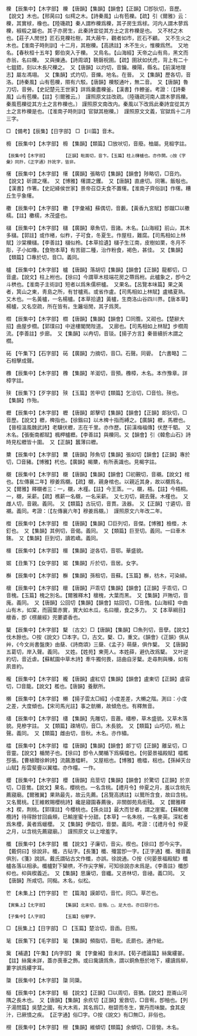 <!-- { "loadSidebar": true } -->
櫟	【辰集中】【木字部】	櫟	【唐韻】【集韻】【韻會】【正韻】□卽狄切，音歷。【說文】木也。【邢昺曰】似樗之木。【詩秦風】山有苞櫟。【疏】引《爾雅》云：櫟，其實梂，橡也。【陸璣疏】秦人謂柞櫟爲櫟，其子房生爲梂。河内人謂木蓼爲櫟，椒榝之屬也。其子亦房生，此秦詩宜從其方土之言柞櫟是也。　又不材之木也。【莊子人閒世】匠石見櫟社樹，其大蔽牛，觀者如市，匠石不顧。　又不生火之木也。【淮南子時則訓】十二月，其樹櫟。【高誘註】木不生火，惟櫟爲然。　又地名。【春秋桓十五年】鄭伯突入于櫟。　又鳥名。【山海經】天帝之山有鳥，黑文而赤翁，名曰櫟。　又與擽通。【詩周頌】鞉磬柷圉。【疏】圉狀如伏虎，背上有二十七鉏鋙，刻以木長尺櫟之。　又【唐韻】以灼切，音鑰。櫟陽，縣名。【前漢地理志】屬左馮翊。　又【集韻】式灼切，音爍。地名。在晉。　又【集韻】歷各切，音洛。【詩秦風】山有苞櫟，隰有六駁。【唐韻】櫟駁通叶，無二音。　又【唐韻】魯刀切，音勞。【史記楚元王世家】詳爲羹盡櫟釜。【漢書】作轑釜。考證：〔【詩秦風】山有苞櫟。【註】引爾雅云。〕　謹照原文註改疏。〔陸璣疏河南人謂木蓼爲櫟。秦風苞櫟從其方土之言柞櫟也。〕 謹照原文南改内。秦風以下改爲此秦詩宜從其方土之言柞櫟是也。〔【淮南子時則訓】官獄其樹櫟。〕　謹照原文文義，官獄爲十二月三字。 

□	【備考】【辰集】【日字部】	□	【川篇】音木。

櫠	【辰集中】【木字部】	櫠	【集韻】【類篇】□放吠切，音廢。柚屬。見椴字註。

	【辰集中】【木字部】		【正韻】毗面切，音卞。【玉篇】柱上欂櫨也。亦作閞。○按《字彙》同抃，《正字通》抃訛字，皆非。

櫡	【辰集中】【木字部】	櫡	【廣韻】張略切【集韻】【韻會】陟略切，□音灼。【說文】斫謂之櫡。　又【博雅】櫡謂之钁。　又【唐韻】直慮切。同箸。飯敧也。【漢書】作箸。【史記絳侯世家】景帝召亞夫食不置櫡。【淮南子齊俗訓】作櫡。糟丘生乎象櫡。

櫢	【辰集中】【木字部】	櫢	【字彙補】蘇偶切，音藪。【黃香九宮賦】卽蹴□以櫢檽。【註】櫢檽，木茂盛也。

櫧	【辰集中】【木字部】	櫧	【廣韻】章魚切，音諸。木名。【山海經】前山，其木多櫧。【郭註】或作楮，似柞，子可食，冬夏生。作屋柱，難腐。【司馬相如上林賦】沙棠櫟櫧。【李善註】櫧似柃。【本草拾遺】櫧子生江南，皮樹如栗，冬月不彫，子小如橡。【食物本草】有苦甜二種，治作粉食，褐色，甚佳。　又【集韻】【類篇】□專於切，音□。義同。

櫨	【辰集中】【木字部】	櫨	【唐韻】落胡切【集韻】【韻會】【正韻】龍都切，□音盧。【說文】柱上柎也。【徐曰】今謂草木枝端花房之蔕爲柎。此櫨象之，卽今之斗栱也。【淮南子主術訓】短者以爲朱儒枅櫨。　又果名。【呂覽本味篇】果之美者，箕山之東，靑島之所，有甘櫨焉。或省作盧。【司馬相如上林賦】盧橘夏熟。　又木也。一名黃櫨，一名楊櫨。【本草拾遺】黃櫨，生商洛山谷四川界。【唐本草】楊櫨，又名空疏，所在皆有。生籬垣閒，其子爲莢。

櫩	【辰集中】【木字部】	櫩	【唐韻】【集韻】【韻會】□同簷。又砌也。【楚辭大招】曲屋步櫩。【郭璞曰】中途樓閣閒陛道。　又廊也。【司馬相如上林賦】步櫩周流。【李善註】步廊。　又【集韻】以冉切，音琰。【揚子方言】秦晉續折木謂之櫩。

砳	【午集下】【石字部】	砳	【廣韻】力摘切，音□。石聲。同礐。　【六書略】二石相擊成聲。

櫲	【辰集中】【木字部】	櫲	【集韻】羊洳切，音預。櫲樟，木名。本作豫章。詳樟字註。

殎	【辰集下】【歹字部】	殎	【玉篇】苦甲切【類篇】乞洽切，□音恰。殎也。　【集韻】作殆。

櫪	【辰集中】【木字部】	櫪	【唐韻】郞擊切【集韻】【韻會】【正韻】郞狄切，□音歷。【說文】櫪，椑指也。【徐鍇曰】以木椑十指而縛之。【廣韻】櫪，馬櫪也。【晉桓溫風魏武詩】老驥伏櫪，志在千里。亦作歷。【前漢梅福傳】伏歷千駟。　又木名。【張衡南都賦】楓柙櫨櫪。【李善註】與櫟同。又【韻會】引《韓愈山石》詩時見松櫪皆十圍。　又【正韻】蠶薄曰櫪。

櫫	【辰集中】【木字部】	櫫	【唐韻】陟魚切【集韻】張如切【韻會】【正韻】專於切，□音豬。【博雅】杙也。【廣韻】楬櫫，有所表識也。見楬字註。

櫬	【辰集中】【木字部】	櫬	【唐韻】【集韻】【韻會】□初覲切，音襯。【說文】棺也。【左傳襄二年】穆姜爲櫬。【疏】櫬，親身棺也。以親近其身，故以櫬爲名。　又【爾雅】釋櫬者三：一，櫬，木槿。【註】今王蒸。一，櫬，梧。【註】今梧桐。一，櫬，采薪。【疏】樵薪一名櫬，一名采薪。　又七刃切，親去聲。木槿也。　又雌人切，音親。義同。　又【類篇】古玩切，音貫。汲器。　又【正韻】寸遴切，音襯。義同。考證：〔【左傳襄六年】穆姜爲櫬。〕　謹照原文六年改二年。 

櫭	【辰集中】【木字部】	櫭	【唐韻】【集韻】□巨列切，音傑。【博雅】檢櫭，木釘也。　又【集韻】其例切，音偈。義同。　又【類篇】巨至切。義同。一曰車木鎋。　又【集韻】巨到切，讀若嶠。義同。

櫮	【辰集中】【木字部】	櫮	【集韻】逆各切，音鄂。華盛貌。

婮	【丑集下】【女字部】	婮	【集韻】斤於切，音居。女字。

櫯	【辰集中】【木字部】	櫯	【集韻】孫租切，音蘇。【玉篇】櫯，枋木，可染緋。

櫰	【辰集中】【木字部】	櫰	【唐韻】戸乖切【集韻】【韻會】【正韻】乎乖切，□音槐。【玉篇】槐之別名。【爾雅釋木】櫰槐，大葉而黑。　又【集韻】戸賄切，音廆。義同。　又【唐韻】公回切【集韻】【韻會】姑回切，□音傀。【山海經】中曲山有木，如棠，而圓葉赤實，實大如木瓜，名曰櫰，食之多力。　又【本草綱目】櫰香，卽《楞嚴經》兜婁婆香也。

櫱	【辰集中】【木字部】	櫱	〔古文〕□【唐韻】【集韻】□魚列切，音孽。【說文】伐木餘也。○按《說文》□本字。□，古文。櫱、□，重文。《韻會》《正韻》俱从艸，《今文尚書盤庚》由蘖、《詩商頌》三蘖、《孟子》萌蘖，俱作櫱。　又【唐韻】五葛切，岸入聲。義同。　又姓。【姓苑】東莞人。本姓薛，避仇改爲櫱。　又叶逆約切，音近虐。【蘇軾園中草木詩】牽牛獨何畏，詰曲自牙櫱。走尋荆與榛，如有夙昔約。

櫳	【辰集中】【木字部】	櫳	【唐韻】盧紅切【集韻】【韻會】盧東切【正韻】盧容切，□音籠。【說文】檻也。【唐韻】養獸所。

櫴	【辰集中】【木字部】	櫴	【揚子雲太□經】小度差差，大櫴之階。測曰：小度之差，大度傾也。【宋司馬光註】事之骯櫴，故傾危也。有釋無音。

櫹	【辰集中】【木字部】	櫹	【集韻】先雕切，音蕭。櫹槮，草木盛貌。又草木落貌。見槮字註。　又【類篇】疎鳩切，音□。木長貌。　又【類篇】山巧切，梢上聲。義同。　又【類篇】雌由切，音秋。木名。亦作橚。

櫺	【辰集中】【木字部】	櫺	【唐韻】【集韻】【韻會】郞丁切【正韻】離呈切，□音靈。【說文】楯閒子也。【徐曰】卽令人闌楯下爲橫櫺也。【何晏景福殿賦】櫺檻邳張。【曹植贈徐幹詩】流飆激櫺軒。　又屋梠也。【博雅】檐櫺，梠也。【孫綽天台山賦】彤雲斐亹以翼櫺。亦作欞。一作。

櫻	【辰集中】【木字部】	櫻	【唐韻】烏莖切【集韻】【韻會】於驚切【正韻】於京切，□音鶯。【說文】果名，櫻桃也。一名含桃。【禮月令】仲夏之月，羞以含桃先薦寢廟。【爾雅翼】果熟最先，故云先薦。【呂覽高誘註】以鸎所含食，故曰含桃。又名鸎桃。【王維敕賜櫻桃詩】纔是寢園春薦後，非關御苑鳥銜殘。　又【爾雅釋木】楔，荆桃。【郭璞註】今櫻桃也。【孫炎註】最大而甘者，謂之崖蜜。【蘇軾橄欖詩】待得餘甘回齒頰，已輸崖蜜十分甜。【本草】一名朱桃，一名麥英。深紅者爲朱櫻，黃者爲蠟櫻。　又【集韻】伊盈切，音嬰。義同。考證：〔【禮月令】仲夏之月，以含桃先薦寢廟。〕　謹照原文 以上增羞字。 

櫼	【辰集中】【木字部】	櫼	【說文】子廉切，音尖。楔也。【徐曰】卽今尖字。【戴侗曰】徐說非。櫼，古砧字。【長箋】櫼、殲當卽一字。【正字通】櫼、殲音義俱別，《箋》說誤。戴氏謂砧古文作櫼，亦誤。徐說通。○按《何晏景福殿賦》櫼櫨各落以相承。櫼櫨對下欒栱，不作尖字解，可知徐說亦未爲是。《李善註》櫼卽枊也。枊與楔義近。　又【集韻】思廉切，音纖。又咨林切，音祲。義□同。　又【唐韻】所咸切。同檆。木名，似松。

笀	【未集上】【竹字部】	笀	【篇海】謨郞切，音忙。同□。草芒也。

	【寅集上】【尢字部】		【集韻】北末切，音撥。□，足大也。亦曰惡行也。

	【子集中】【人字部】		【玉篇】俗攀字。

□	【辰集上】【日字部】	□	【玉篇】楚洽切，音臿。日照。

毞	【辰集下】【毛字部】	毞	【集韻】頻脂切，音毗。氐罽也。通作紕。

歶	【補遺】【午集】【禸字部】	歶	【字彙補】音未詳。【荀子禮論篇】絲歶縷翣。【註】絲歶未詳，蓋亦喪車之飾。或曰歶讀爲魚，謂以銅魚懸於地下，縷讀爲柳，蔞字誤爲縷字耳。

櫽	【辰集中】【木字部】	櫽	同檃。

櫾	【辰集中】【木字部】	櫾	【說文】【正韻】□以周切，音猶。【說文】崑崙山河隅之長木也。　又【唐韻】【集韻】余疚切【正韻】爰救切，□音宥。卽柚也。【列子湯問篇】吳楚之國，有大木焉，其名爲□，樹碧而冬生，實丹而味酸。食其皮汁，已厥憤之疾。　【正字通】俗□字。○按《說文》有□無□，非俗也。

櫿	【辰集中】【木字部】	櫿	【集韻】維傾切【類篇】余傾切，□音營。木名。

